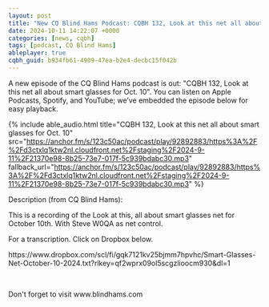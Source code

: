 ```yaml
---
layout: post
title: "New CQ Blind Hams Podcast: CQBH 132, Look at this net all about smart glasses for Oct. 10"
date: 2024-10-11 14:22:07 +0000
categories: [news, cqbh]
tags: [podcast, CQ Blind Hams]
ableplayer: true
cqbh_guid: b934fb61-4909-47ea-b2e4-decbc15f042b
---
```


A new episode of the CQ Blind Hams podcast is out: "CQBH 132, Look at this net all about smart glasses for Oct. 10". You can listen on Apple Podcasts, Spotify, and YouTube; we’ve embedded the episode below for easy playback.

{% include able_audio.html title="CQBH 132, Look at this net all about smart glasses for Oct. 10" src="https://anchor.fm/s/123c50ac/podcast/play/92892883/https%3A%2F%2Fd3ctxlq1ktw2nl.cloudfront.net%2Fstaging%2F2024-9-11%2F21370e98-8b25-73e7-017f-5c939bdabc30.mp3" fallback_url="https://anchor.fm/s/123c50ac/podcast/play/92892883/https%3A%2F%2Fd3ctxlq1ktw2nl.cloudfront.net%2Fstaging%2F2024-9-11%2F21370e98-8b25-73e7-017f-5c939bdabc30.mp3" %}

Description (from CQ Blind Hams):

<p>This is a recording of the Look at this, all about smart glasses net for October 10th. With Steve W0QA as net control.</p>
<p>For a transcription. Click on Dropbox below.</p>
<p>https://www.dropbox.com/scl/fi/gqk7121kv25bjmm7hpvhc/Smart-Glasses-Net-October-10-2024.txt?rlkey=qf2wprx09ol5scgzlioocm930&amp;dl=1</p>
<p><br /></p>
<p>Don't forget to visit www.blindhams.com</p>
<p><br /></p>
